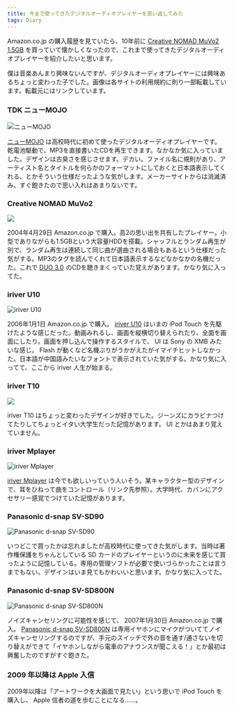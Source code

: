 ```yaml
---
title: 今まで使ってきたデジタルオーディオプレイヤーを思い返してみた
tags: Diary
---
```


Amazon.co.jp の購入履歴を見ていたら、10年前に [Creative NOMAD MuVo2 1.5GB](http://www.amazon.co.jp/exec/obidos/ASIN/B00013PB7S/youcune-22) を買っていて懐かしくなったので、これまで使ってきたデジタルオーディオプレイヤーを紹介したいと思います。

僕は音楽あんまり興味ないんですが、デジタルオーディオプレイヤーには興味あるちょっと変わった子でした。画像は各サイトの利用規約に則り一部転載しています。転載元にはリンクしています。

### TDK ニューMOJO

![ニューMOJO](imports/20140518_mojo.jpg)

[ニューMOJO](http://av.watch.impress.co.jp/docs/20011107/tdk.htm) は高校時代に初めて使ったデジタルオーディオプレイヤーです。乾電池駆動で、MP3を直接書いたCDを再生できます。なかなか気に入っていました。デザインは古臭さを感じさせます。デカい。ファイル名に規則があり、アーティスト名とタイトルを何らかのフォーマットにしておくと日本語表示してくれる、とかそういう仕様だったような気がします。メーカーサイトからは消滅済み。すぐ飽きたので思い入れはあまりないです。

### Creative NOMAD MuVo2

<p class="ad-right"><a href="http://www.amazon.co.jp/gp/product/B00013PB7S/ref=as_li_ss_il?ie=UTF8&camp=247&creative=7399&creativeASIN=B00013PB7S&linkCode=as2&tag=youcune-22"><img border="0" src="http://ws-fe.amazon-adsystem.com/widgets/q?_encoding=UTF8&ASIN=B00013PB7S&Format=_SL110_&ID=AsinImage&MarketPlace=JP&ServiceVersion=20070822&WS=1&tag=youcune-22" ></a><img src="http://ir-jp.amazon-adsystem.com/e/ir?t=youcune-22&l=as2&o=9&a=B00013PB7S" width="1" height="1" border="0" alt="" style="border:none !important; margin:0px !important;" /></p>

2004年4月29日 Amazon.co.jp で購入。高2の思い出を共有したプレイヤー。小型でありながらも1.5GBという大容量HDDを搭載。シャッフルとランダム再生が別で、ランダム再生は連続して同じ曲が選曲される場合もあるという仕様だった気がする。MP3のタグを読んでくれて日本語表示するなどなかなかの名機だった。これで <a href="http://www.amazon.co.jp/gp/product/4900790052/ref=as_li_ss_tl?ie=UTF8&camp=247&creative=7399&creativeASIN=4900790052&linkCode=as2&tag=youcune-22">DUO 3.0</a><img src="http://ir-jp.amazon-adsystem.com/e/ir?t=youcune-22&l=as2&o=9&a=4900790052" width="1" height="1" border="0" alt="" style="border:none !important; margin:0px !important;" /> のCDを聴きまくっていた覚えがあります。かなり気に入ってた。

### iriver U10

![iriver U10](imports/20140518_u10.jpg)

2006年1月1日 Amazon.co.jp で購入。 [iriver U10](http://trendy.nikkeibp.co.jp/article/rev/av/20050909/113413/) はいまの iPod Touch を先駆けたような感じだった。動画みれるし、画面を縦横切り替えられたり、全面を画面にしたり。画面を押し込んで操作するスタイルで、 UI は Sony の XMB みたいな感じ。 Flash が動くなど名機ぶりがうかがえたがイマイチヒットしなかった。日本語が中国語みたいなフォントで表示されていた気がする。かなり気に入ってて、ここから iriver 人生が始まる。

### iriver T10

<p class="ad-right"><a href="http://www.amazon.co.jp/gp/product/B0009VPFRI/ref=as_li_ss_il?ie=UTF8&camp=247&creative=7399&creativeASIN=B0009VPFRI&linkCode=as2&tag=youcune-22"><img border="0" src="http://ws-fe.amazon-adsystem.com/widgets/q?_encoding=UTF8&ASIN=B0009VPFRI&Format=_SL110_&ID=AsinImage&MarketPlace=JP&ServiceVersion=20070822&WS=1&tag=youcune-22" ></a><img src="http://ir-jp.amazon-adsystem.com/e/ir?t=youcune-22&l=as2&o=9&a=B0009VPFRI" width="1" height="1" border="0" alt="" style="border:none !important; margin:0px !important;" /></p>

iriver T10 はちょっと変わったデザインが好きでした。ジーンズにカラビナつけてたりしてちょっとイタい大学生だった記憶があります。 UI とかはあまり覚えていません。

### iriver Mplayer

![iriver Mplayer](imports/20140518_mplayer.jpg)

[iriver Mplayer](http://japanese.engadget.com/2007/06/19/iriver-x-disney-mplayer/) は今でも欲しいっていう人いそう。某キャラクター型のデザインで、耳をひねって曲をコントロール（リンク先参照）。大学時代、カバンにアクセサリー感覚でつけていた記憶があります。

### Panasonic d-snap SV-SD90

![Panasonic d-snap SV-SD90](imports/20140518_d-snap_1.jpg)

いつどこで買ったかは忘れましたが高校時代に使ってきた気がします。当時は著作権保護をちゃんとしている SD カードのプレイヤーというのに未来を感じて買ったように記憶している。専用の管理ソフトが必要で使いづらかったことは言うまでもない。デザインはいま見てもかわいいと思います。かなり気に入ってた。

### Panasonic d-snap SV-SD800N

![Panasonic d-snap SV-SD800N](imports/20140518_d-snap_2.jpg)

ノイズキャンセリングに可能性を感じて、 2007年1月30日 Amazon.co.jp で購入。 [Panasonic d-snap SV-SD800N](http://ctlg.panasonic.com/jp/audio/d-audio/SV-SD800N.html) は専用イヤホンにマイクがついててノイズキャンセリングするのですが、手元のスイッチで外の音を通す/通さないを切り替えができて「イヤホンしながら電車のアナウンスが聞こえる！」とか最初は興奮したのですがすぐ飽きた。

### 2009 年以降は Apple 入信

2009年以降は「アートワークを大画面で見たい」という思いで iPod Touch を購入し、 Apple 信者の道を歩むことになる……。
